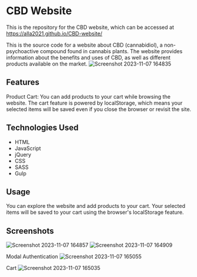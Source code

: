 # CBD Website

This is the repository for the CBD website, which can be accessed at
https://alla2021.github.io/CBD-website/

This is the source code for a website about CBD (cannabidiol), a non-psychoactive compound found in cannabis plants. The website provides information about the benefits and uses of CBD, as well as different products available on the market. 
![Screenshot 2023-11-07 164835](https://github.com/alla2021/CBD-website/assets/75502074/0e5b81b2-ed52-48f7-ad39-4fab910630d2)

## Features
Product Cart: You can add products to your cart while browsing the website. The cart feature is powered by localStorage, which means your selected items will be saved even if you close the browser or revisit the site.

## Technologies Used
- HTML 
- JavaScript
- jQuery
- CSS 
- SASS
- Gulp

## Usage
You can explore the website and add products to your cart. Your selected items will be saved to your cart using the browser's localStorage feature.

## Screenshots


![Screenshot 2023-11-07 164857](https://github.com/alla2021/CBD-website/assets/75502074/8e333a14-2100-46c1-a784-0592e8d3bfa0)
![Screenshot 2023-11-07 164909](https://github.com/alla2021/CBD-website/assets/75502074/45356a08-4b87-45c5-806f-ddaf98e6cee0)

Modal Authentication
![Screenshot 2023-11-07 165055](https://github.com/alla2021/CBD-website/assets/75502074/200847bf-fe8b-420f-9fde-d4ee3a82f7aa)

Cart
![Screenshot 2023-11-07 165035](https://github.com/alla2021/CBD-website/assets/75502074/fbad4879-747c-4452-b191-89d5358f82b2)
